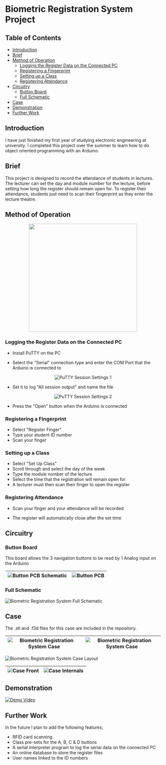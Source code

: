 # Biometric Registration System Project

## Table of Contents
- [Introduction](#introduction)
- [Brief](#brief)
- [Method of Operation](#method-of-operation)
  * [Logging the Register Data on the Connected PC](#logging-the-register-data-on-the-connected-pc)
  * [Registering a Fingerprint](#registering-a-fingerprint)
  * [Setting up a Class](#setting-up-a-class)
  * [Registering Attendance](#registering-attendance)
- [Circuitry](#circuitry)
  * [Button Board](#button-board)
  * [Full Schematic](#full-schematic)
- [Case](#case)
- [Demonstration](#demonstration)
- [Further Work](#further-work)

## Introduction

I have just finished my first year of studying electronic engineering at university. I completed this project over the summer to learn how to do object oriented programming with an Arduino.


## Brief

This project is designed to record the attendance of students in lectures. The lecturer can set the day and module number for the lecture, before setting how long the register should remain open for. To register their attendance, students just need to scan their fingerprint as they enter the lecture theatre.

## Method of Operation

<p align="center">
 <img src="./Images/Registration Menu.gif" width="350" />
</p>


### Logging the Register Data on the Connected PC

- Install PuTTY on the PC

- Select the "Serial" connection type and enter the COM Port that the Arduino is connected to

<p align="center">
  <img src="./Images/PuTTY Session Settings 1.PNG" alt="PuTTY Session Settings 1" />
</p>


- Set it to log "All session output" and name the file 

<p align="center">
  <img src="./Images/PuTTY Session Settings 2.PNG" alt="PuTTY Session Settings 2" />
</p>


- Press the "Open" button when the Arduino is connected


### Registering a Fingerprint

- Select "Register Finger" 
- Type your student ID number 
- Scan your finger 

### Setting up a Class 

- Select "Set Up Class" 
- Scroll through and select the day of the week 
- Type the module number of the lecture 
- Select the time that the registration will remain open for 
- A lecturer must then scan their finger to open the register 

### Registering Attendance 

- Scan your finger and your attendance will be recorded

- The register will automatically close after the set time 


## Circuitry

### Button Board

This board allows the 3 navigation buttons to be read by 1 Analog input on the Arduino 

| <img src="./Images/Button PCB Schematic.PNG" alt="Button PCB Schematic" /> | <img src="./Images/Button PCB.PNG" alt="Button PCB" /> |
| ------------------------------------------------------------ | ------------------------------------------------------ |




### Full Schematic

<img src="./Images/Biometric Registration System Full Schematic FROM PDF.png" alt="Biometric Registration System Full Schematic" />

## Case

The .stl and .f3d files for this case are included in the repository. 

| <img src="./Images/Biometric Registration System Case 2.png" alt="Biometric Registration System Case" /> | <img src="./Images/Biometric Registration System Case 3.png" alt="Biometric Registration System Case" /> |
| ------------------------------------------------------------ | ------------------------------------------------------------ |

<img src="./Images/Biometric Registration System Case Layout.png" alt="Biometric Registration System Case Layout" />

| <img src="./Images/Case Front.jpg" alt="Case Front" /> | <img src="./Images/Case Internals.jpg" alt="Case Internals" /> |
| ------------------------------------------------------ | ------------------------------------------------------------ |

## Demonstration

[<img src="./Images/Demo Video Screenshot.PNG" alt="Demo Video" />](https://www.youtube.com/watch?v=rIEnxN8tB8w&t "Demo Video")

## Further Work

In the future I plan to add the following features;

- RFID card scanning
- Class pre-sets for the A, B, C & D buttons
- A serial interpreter program to log the serial data on the connected PC
- An online database to store the register files
- User names linked to the ID numbers
